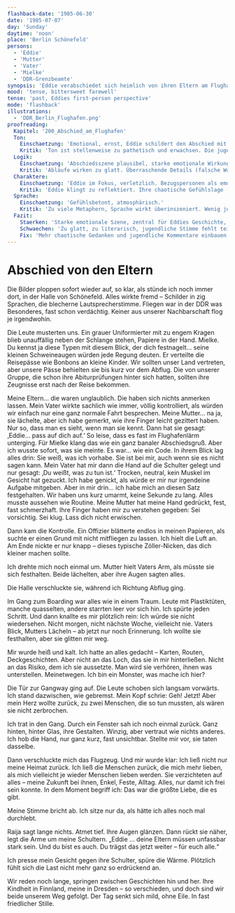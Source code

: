 ```yaml
---
flashback-date: '1985-06-30'
date: '1985-07-07'
day: 'Sunday'
daytime: 'noon'
place: 'Berlin Schönefeld'
persons:
  - 'Eddie'
  - 'Mutter'
  - 'Vater'
  - 'Mielke'
  - 'DDR-Grenzbeamte'
synopsis: 'Eddie verabschiedet sich heimlich von ihren Eltern am Flughafen Schönefeld und passiert die Kontrolle unter Mielkes Blick.'
mood: 'tense, bittersweet farewell'
tense: 'past, Eddies first-person perspective'
mode: 'flashback'
illustrations:
  - 'DDR_Berlin_Flughafen.png'
proofreading:
  Kapitel: '200_Abschied_am_Flughafen'
  Ton:
    Einschaetzung: 'Emotional, ernst, Eddie schildert den Abschied mit Wehmut und Unsicherheit.'
    Kritik: 'Ton ist stellenweise zu pathetisch und erwachsen. Die jugendliche Direktheit tritt zurück.'
  Logik:
    Einschaetzung: 'Abschiedsszene plausibel, starke emotionale Wirkung.'
    Kritik: 'Abläufe wirken zu glatt. Überraschende Details (falsche Worte, unpassende Gedanken) könnten den Realismus verstärken.'
  Charaktere:
    Einschaetzung: 'Eddie im Fokus, verletzlich. Bezugspersonen als emotionale Gegenspieler sichtbar.'
    Kritik: 'Eddie klingt zu reflektiert. Ihre chaotische Gefühlslage (z. B. Zorn, Trotz, Verdrängung) könnte stärker herauskommen. Nebenfiguren bleiben eher schematisch.'
  Sprache:
    Einschaetzung: 'Gefühlsbetont, atmosphärisch.'
    Kritik: 'Zu viele Metaphern, Sprache wirkt überinszeniert. Wenig jugendliche Einwürfe oder spontane Kommentare.'
  Fazit:
    Staerken: 'Starke emotionale Szene, zentral für Eddies Geschichte, verdeutlicht Bruch mit Vergangenheit.'
    Schwaechen: 'Zu glatt, zu literarisch, jugendliche Stimme fehlt teilweise.'
    Fix: 'Mehr chaotische Gedanken und jugendliche Kommentare einbauen, Sprache straffen, Nebenfiguren lebendiger zeichnen.'
---
```


# Abschied von den Eltern

Die Bilder ploppen sofort wieder auf, so klar, als stünde ich noch immer dort,
in der Halle von Schönefeld. Alles wirkte fremd – Schilder in zig Sprachen, die
blecherne Lautsprecherstimme. Fliegen war in der DDR was Besonderes, fast schon
verdächtig. Keiner aus unserer Nachbarschaft flog je irgendwohin.

Die Leute musterten uns. Ein grauer Uniformierter mit zu engem Kragen blieb
unauffällig neben der Schlange stehen, Papiere in der Hand. Mielke. Du kennst ja
diese Typen mit diesem Blick, der dich festnagelt… seine kleinen Schweineaugen
würden jede Regung deuten. Er verteilte die Reisepässe wie Bonbons an kleine
Kinder. Wir sollten unser Land vertreten, aber unsere Pässe behielten sie bis
kurz vor dem Abflug. Die von unserer Gruppe, die schon ihre Abiturprüfungen
hinter sich hatten, sollten ihre Zeugnisse erst nach der Reise bekommen.

Meine Eltern… die waren unglaublich. Die haben sich nichts anmerken lassen. Mein
Vater wirkte sachlich wie immer, völlig kontrolliert, als würden wir einfach nur
eine ganz normale Fahrt besprechen. Meine Mutter… na ja, sie lächelte, aber ich
habe gemerkt, wie ihre Finger leicht gezittert haben. Nur so, dass man es sieht,
wenn man sie kennt. Dann hat sie gesagt: ‚Eddie… pass auf dich auf.‘ So leise,
dass es fast im Flughafenlärm unterging. Für Mielke klang das wie ein ganz
banaler Abschiedsgruß. Aber ich wusste sofort, was sie meinte. Es war… wie ein
Code. In ihrem Blick lag alles drin: Sie weiß, was ich vorhabe. Sie ist bei mir,
auch wenn sie es nicht sagen kann. Mein Vater hat mir dann die Hand auf die
Schulter gelegt und nur gesagt: ‚Du weißt, was zu tun ist.‘ Trocken, neutral,
kein Muskel im Gesicht hat gezuckt. Ich habe genickt, als würde er mir nur
irgendeine Aufgabe mitgeben. Aber in mir drin… ich habe mich an diesen Satz
festgehalten. Wir haben uns kurz umarmt, keine Sekunde zu lang. Alles musste
aussehen wie Routine. Meine Mutter hat meine Hand gedrückt, fest, fast
schmerzhaft. Ihre Finger haben mir zu verstehen gegeben: Sei vorsichtig. Sei
klug. Lass dich nicht erwischen.

Dann kam die Kontrolle. Ein Offizier blätterte endlos in meinen Papieren, als
suchte er einen Grund mit nicht mitfliegen zu lassen. Ich hielt die Luft an. Am
Ende nickte er nur knapp – dieses typische Zöller-Nicken, das dich kleiner
machen sollte.

Ich drehte mich noch einmal um. Mutter hielt Vaters Arm, als müsste sie sich
festhalten. Beide lächelten, aber ihre Augen sagten alles.

Die Halle verschluckte sie, während ich Richtung Abflug ging.

Im Gang zum Boarding war alles wie in einem Traum. Leute mit Plastiktüten,
manche quasselten, andere starrten leer vor sich hin. Ich spürte jeden Schritt.
Und dann knallte es mir plötzlich rein: Ich würde sie nicht wiedersehen. Nicht
morgen, nicht nächste Woche, vielleicht nie. Vaters Blick, Mutters Lächeln – ab
jetzt nur noch Erinnerung. Ich wollte sie festhalten, aber sie glitten mir weg.

Mir wurde heiß und kalt. Ich hatte an alles gedacht – Karten, Routen,
Deckgeschichten. Aber nicht an das Loch, das sie in mir hinterließen. Nicht an
das Risiko, dem ich sie aussetzte. Man wird sie verhören, ihnen was
unterstellen. Meinetwegen. Ich bin ein Monster, was mache ich hier?

Die Tür zur Gangway ging auf. Die Leute schoben sich langsam vorwärts. Ich stand
dazwischen, wie gebremst. Mein Kopf schrie: Geh! Jetzt! Aber mein Herz wollte
zurück, zu zwei Menschen, die so tun mussten, als wären sie nicht zerbrochen.

Ich trat in den Gang. Durch ein Fenster sah ich noch einmal zurück. Ganz hinten,
hinter Glas, ihre Gestalten. Winzig, aber vertraut wie nichts anderes. Ich hob
die Hand, nur ganz kurz, fast unsichtbar. Stellte mir vor, sie taten dasselbe.

Dann verschluckte mich das Flugzeug. Und mir wurde klar: Ich ließ nicht nur
meine Heimat zurück. Ich ließ die Menschen zurück, die mich mehr lieben, als
mich vielleicht je wieder Menschen lieben werden. Sie verzichteten auf alles –
meine Zukunft bei ihnen, Enkel, Feste, Alltag. Alles, nur damit ich frei sein
konnte. In dem Moment begriff ich: Das war die größte Liebe, die es gibt.

Meine Stimme bricht ab. Ich sitze nur da, als hätte ich alles noch mal
durchlebt.

Raija sagt lange nichts. Atmet tief. Ihre Augen glänzen. Dann rückt sie näher,
legt die Arme um meine Schultern. „Eddie … deine Eltern müssen unfassbar stark
sein. Und du bist es auch. Du trägst das jetzt weiter – für euch alle.“

Ich presse mein Gesicht gegen ihre Schulter, spüre die Wärme. Plötzlich fühlt
sich die Last nicht mehr ganz so erdrückend an.

Wir reden noch lange, springen zwischen Geschichten hin und her. Ihre Kindheit
in Finnland, meine in Dresden – so verschieden, und doch sind wir beide unserem
Weg gefolgt. Der Tag senkt sich mild, ohne Eile. In fast friedlicher Stille.
